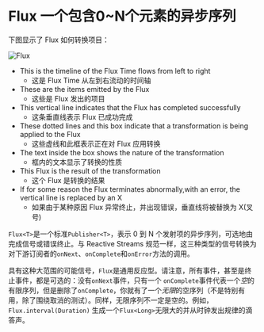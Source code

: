 # Flux 一个包含0~N个元素的异步序列

下图显示了 Flux 如何转换项目：

![Flux](https://projectreactor.io/docs/core/release/reference/images/flux.svg)

- This is the timeline of the Flux Time flows from left to right
  - 这是 Flux Time 从左到右流动的时间轴
- These are the items emitted by the Flux
  - 这些是 Flux 发出的项目
- This vertical line indicates that the Flux has completed successfully
  - 这条垂直线表示 Flux 已成功完成
- These dotted lines and this box indicate that a transformation is being applied to the Flux
  - 这些虚线和此框表示正在对 Flux 应用转换
- The text inside the box shows the nature of the transformation
  - 框内的文本显示了转换的性质
- This Flux is the result of the transformation
  - 这个 Flux 是转换的结果
- If for some reason the Flux terminates abnormally,with an error, the vertical line is replaced by an X
  - 如果由于某种原因 Flux 异常终止，并出现错误，垂直线将被替换为 X(叉号)



​	`Flux<T>`是一个标准`Publisher<T>`，表示 0 到 N 个发射项的异步序列，可选地由完成信号或错误终止。与 Reactive Streams 规范一样，这三种类型的信号转换为对下游订阅者的`onNext`、`onComplete`和`onError`方法的调用。



​	具有这种大范围的可能信号，`Flux`是通用反应型。请注意，所有事件，甚至是终止事件，都是可选的：没有`onNext`事件，只有一个 `onComplete`事件代表一个*空*的有限序列，但是删除了`onComplete`，你就有了一个*无限*的空序列（不是特别有用，除了围绕取消的测试）。同样，无限序列不一定是空的。例如，`Flux.interval(Duration)` 生成一个`Flux<Long>`无限大的并从时钟发出规律的滴答声。